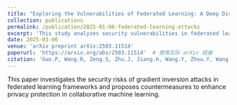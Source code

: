 ```yaml
---
title: "Exploring the Vulnerabilities of Federated Learning: A Deep Dive into Gradient Inversion Attacks"
collection: publications
permalink: /publication/2025-01-06-federated-learning-attacks
excerpt: 'This study analyzes security vulnerabilities in federated learning systems.'
date: 2025-03-06
venue: 'arXiv preprint arXiv:2503.11514'
paperurl: 'https://arxiv.org/abs/2503.11514'  # 使用实际 arXiv 链接
citation: 'Guo.P, Wang.R, Zeng.S, Zhu.J, Jiang.H, Wang.Y, Zhou.Y, Wang.F, Xiong.H, & Qu.L (2025). "Exploring the Vulnerabilities of Federated Learning: A Deep Dive into Gradient Inversion Attacks." arXiv preprint arXiv:2503.11514.'
---
```


This paper investigates the security risks of gradient inversion attacks in federated learning frameworks and proposes countermeasures to enhance privacy protection in collaborative machine learning.

